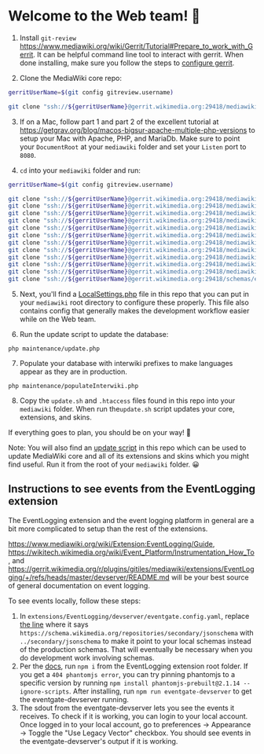# Welcome to the Web team! 👋

1) Install `git-review` https://www.mediawiki.org/wiki/Gerrit/Tutorial#Prepare_to_work_with_Gerrit. It can be helpful command line tool to interact with gerrit. When done installing, make sure you follow the steps to [configure gerrit](https://www.mediawiki.org/wiki/Gerrit/Tutorial#Configuring_git-review).

2) Clone the MediaWiki core repo:

```sh
gerritUserName=$(git config gitreview.username)

git clone "ssh://${gerritUserName}@gerrit.wikimedia.org:29418/mediawiki/core" mediawiki
```

3) If on a Mac, follow part 1 and part 2 of the excellent tutorial at
https://getgrav.org/blog/macos-bigsur-apache-multiple-php-versions to setup
your Mac with Apache, PHP, and MariaDb. Make sure to point your `DocumentRoot`
at your `mediawiki` folder and set your `Listen` port to `8080`.

4) `cd` into your  `mediawiki` folder and run:

```sh
gerritUserName=$(git config gitreview.username)

git clone "ssh://${gerritUserName}@gerrit.wikimedia.org:29418/mediawiki/skins/Vector" skins/Vector
git clone "ssh://${gerritUserName}@gerrit.wikimedia.org:29418/mediawiki/skins/MinervaNeue" skins/MinervaNeue
git clone "ssh://${gerritUserName}@gerrit.wikimedia.org:29418/mediawiki/extensions/Cite" extensions/Cite
git clone "ssh://${gerritUserName}@gerrit.wikimedia.org:29418/mediawiki/extensions/MobileFrontend" extensions/MobileFrontend
git clone "ssh://${gerritUserName}@gerrit.wikimedia.org:29418/mediawiki/extensions/Echo" extensions/Echo
git clone "ssh://${gerritUserName}@gerrit.wikimedia.org:29418/mediawiki/extensions/Popups" extensions/Popups
git clone "ssh://${gerritUserName}@gerrit.wikimedia.org:29418/mediawiki/extensions/UniversalLanguageSelector" extensions/UniversalLanguageSelector
git clone "ssh://${gerritUserName}@gerrit.wikimedia.org:29418/mediawiki/extensions/EventLogging" extensions/EventLogging
git clone "ssh://${gerritUserName}@gerrit.wikimedia.org:29418/mediawiki/extensions/EventBus" extensions/EventBus
git clone "ssh://${gerritUserName}@gerrit.wikimedia.org:29418/mediawiki/extensions/EventStreamConfig" extensions/EventStreamConfig
git clone "ssh://${gerritUserName}@gerrit.wikimedia.org:29418/mediawiki/extensions/WikimediaEvents" extensions/WikimediaEvents
git clone "ssh://${gerritUserName}@gerrit.wikimedia.org:29418/schemas/event/secondary" extensions/secondary
```

5) Next, you'll find a [LocalSettings.php](LocalSettings.php) file in this repo
that you can put in your `mediawiki` root directory to configure these properly.
This file also contains config that generally makes the development workflow
easier while on the Web team.

6) Run the update script to update the database:
```
php maintenance/update.php
```

7) Populate your database with interwiki prefixes to make languages appear as they are in production.
```
php maintenance/populateInterwiki.php
```

8) Copy the `update.sh` and `.htaccess` files found in this repo into your
`mediawiki` folder. When run the`update.sh` script updates your core,
extensions, and skins.

If everything goes to plan, you should be on your way! 🎉

Note: You will also find an [update script](update.sh) in this repo which can be used
to update MediaWiki core and all of its extensions and skins which you might
find useful. Run it from the root of your `mediawiki` folder. 😀

## Instructions to see events from the EventLogging extension

The EventLogging extension and the event logging platform in general are a bit more complicated to setup than the rest of the extensions.

https://www.mediawiki.org/wiki/Extension:EventLogging/Guide, https://wikitech.wikimedia.org/wiki/Event_Platform/Instrumentation_How_To, and https://gerrit.wikimedia.org/r/plugins/gitiles/mediawiki/extensions/EventLogging/+/refs/heads/master/devserver/README.md will be your best source of general documentation on event logging. 

To see events locally, follow these steps:

1. In `extensions/EventLogging/devserver/eventgate.config.yaml`, replace [the line](https://github.com/wikimedia/mediawiki-extensions-EventLogging/blob/dee5da2481603c564eadd97edbc1ceaaa76a0efd/devserver/eventgate.config.yaml#L53) where it says `https://schema.wikimedia.org/repositories/secondary/jsonschema` with `../secondary/jsonschema` to make it point to your local schemas instead of the production schemas. That will eventually be necessary when you do development work involving schemas.
2. Per the [docs](https://wikitech.wikimedia.org/wiki/Event_Platform/Instrumentation_How_To#In_your_local_dev_environment_with_eventgate-devserver),  run `npm i`  from the EventLogging extension root folder. If you get a `404 phantomjs error`, you can try pinning phantomjs to a specific version by running `npm install phantomjs-prebuilt@2.1.14 --ignore-scripts`. After installing, run `npm run eventgate-devserver` to get the eventgate-devserver running.
3. The sdout from the eventgate-devserver lets you see the events it receives. To check if it is working, you can login to your local account. Once logged in to your local account, go to preferences -> Appearance -> Toggle the "Use Legacy Vector" checkbox. You should see events in the eventgate-devserver's output if it is working.
